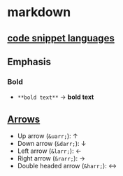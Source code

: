 # markdown

## [code snippet languages](https://github.com/github-linguist/linguist/blob/master/lib/linguist/languages.yml)

## Emphasis

### Bold

- `**bold text**` &rarr; **bold text**

## [Arrows](https://reimbar.org/dev/arrows/)

- Up arrow (`&uarr;`): &uarr;
- Down arrow (`&darr;`): &darr;
- Left arrow (`&larr;`): &larr;
- Right arrow (`&rarr;`): &rarr;
- Double headed arrow (`&harr;`): &harr;
